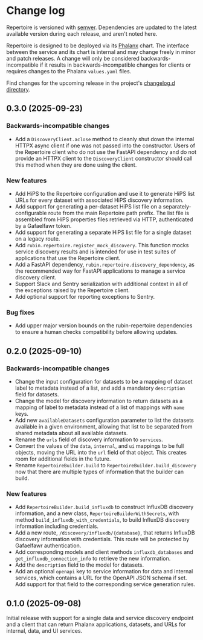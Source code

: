 # Change log

Repertoire is versioned with [semver](https://semver.org/).
Dependencies are updated to the latest available version during each release, and aren't noted here.

Repertoire is designed to be deployed via its [Phalanx](https://phalanx.lsst.io/) chart.
The interface between the service and its chart is internal and may change freely in minor and patch releases.
A change will only be considered backwards-incompatible if it results in backwards-incompatible changes for clients or requires changes to the Phalanx `values.yaml` files.

Find changes for the upcoming release in the project's [changelog.d directory](https://github.com/lsst-sqre/repertoire/tree/main/changelog.d/).

<!-- scriv-insert-here -->

<a id='changelog-0.3.0'></a>
## 0.3.0 (2025-09-23)

### Backwards-incompatible changes

- Add a `DiscoveryClient.aclose` method to cleanly shut down the internal HTTPX async client if one was not passed into the constructor. Users of the Repertoire client who do not use the FastAPI dependency and do not provide an HTTPX client to the `DiscoveryClient` constructor should call this method when they are done using the client.

### New features

- Add HiPS to the Repertoire configuration and use it to generate HiPS list URLs for every dataset with associated HiPS discovery information.
- Add support for generating a per-dataset HiPS list file on a separately-configurable route from the main Repertoire path prefix. The list file is assembled from HiPS properties files retrieved via HTTP, authenticated by a Gafaelfawr token.
- Add support for generating a separate HiPS list file for a single dataset on a legacy route.
- Add `rubin.repertoire.register_mock_discovery`. This function mocks service discovery results and is intended for use in test suites of applications that use the Repertoire client.
- Add a FastAPI dependency, `rubin.repertoire.discovery_dependency`, as the recommended way for FastAPI applications to manage a service discovery client.
- Support Slack and Sentry serialization with additional context in all of the exceptions raised by the Repertoire client.
- Add optional support for reporting exceptions to Sentry.

### Bug fixes

- Add upper major version bounds on the rubin-repertoire dependencies to ensure a human checks compatibility before allowing updates.

<a id='changelog-0.2.0'></a>
## 0.2.0 (2025-09-10)

### Backwards-incompatible changes

- Change the input configuration for datasets to be a mapping of dataset label to metadata instead of a list, and add a mandatory `description` field for datasets.
- Change the model for discovery information to return datasets as a mapping of label to metadata instead of a list of mappings with `name` keys.
- Add new `availableDatasets` configuration parameter to list the datasets available in a given environment, allowing that list to be separated from shared metadata about all available datasets.
- Rename the `urls` field of discovery information to `services`.
- Convert the values of the `data`, `internal`, and `ui` mappings to be full objects, moving the URL into the `url` field of that object. This creates room for additional fields in the future.
- Rename `RepertoireBuilder.build` to `RepertoireBuilder.build_discovery` now that there are multiple types of information that the builder can build.

### New features

- Add `RepertoireBuilder.build_influxdb` to construct InfluxDB discovery information, and a new class, `RepertoireBuilderWithSecrets`, with method `build_influxdb_with_credentials`, to build InfluxDB discovery information including credentials.
- Add a new route, `/discovery/influxdb/{database}`, that returns InfluxDB discovery information with credentials. This route will be protected by Gafaelfawr authentication.
- Add corresponding models and client methods `influxdb_databases` and `get_influxdb_connection_info` to retrieve the new information.
- Add the `description` field to the model for datasets.
- Add an optional `openapi` key to service information for data and internal services, which contains a URL for the OpenAPI JSON schema if set. Add support for that field to the corresponding service generation rules.

<a id='changelog-0.1.0'></a>
## 0.1.0 (2025-09-08)

Initial release with support for a single data and service discovery endpoint and a client that can return Phalanx applications, datasets, and URLs for internal, data, and UI services.
